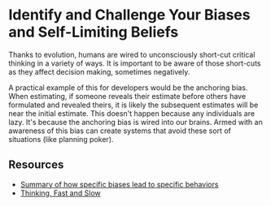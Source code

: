 # Identify and Challenge Your Biases and Self-Limiting Beliefs

Thanks to evolution, humans are wired to unconsciously short-cut critical thinking in a variety of ways. It is important to be aware of those short-cuts as they affect decision making, sometimes negatively.

A practical example of this for developers would be the anchoring bias. When estimating, if someone reveals their estimate before others have formulated and revealed theirs, it is likely the subsequent estimates will be near the initial estimate. This doesn't happen because any individuals are lazy. It's because the anchoring bias is wired into our brains. Armed with an awareness of this bias can create systems that avoid these sort of situations (like planning poker).

## Resources

- [Summary of how specific biases lead to specific behaviors](https://betterhumans.pub/cognitive-bias-cheat-sheet-55a472476b18)
- [Thinking, Fast and Slow](https://www.goodreads.com/book/show/11468377-thinking-fast-and-slow)
